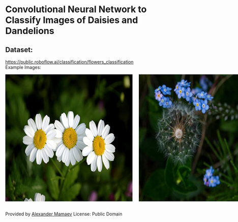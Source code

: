 
# Convolutional Neural Network to Classify Images of Daisies and Dandelions
  
## **Dataset:**  

https://public.roboflow.ai/classification/flowers_classification <br>
Example Images: <br>
<div style="display: flex;">
    <img src="https://github.com/robertLam04/Image-Classification-Neural-Network/blob/main/daisy_example.jpg?raw=true" alt="Image 1" width="400" style="margin-right: 20px;">
    <img src="https://github.com/robertLam04/Image-Classification-Neural-Network/blob/main/dandelion_example.jpg?raw=true" alt="Image 2" width="400">
</div>  <br>

Provided by [Alexander Mamaev](https://www.kaggle.com/alxmamaev/flowers-recognition)
License: Public Domain



